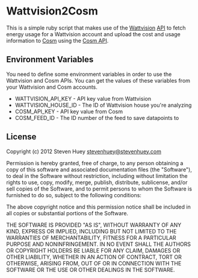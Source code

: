 # Wattvision2Cosm #

This is a simple ruby script that makes use of the [Wattvision](http://www.wattvision.com) [API](http://www.wattvision.com/info/api) to fetch energy usage for a Wattvision account and upload the cost and usage information to [Cosm](http://cosm.com) using the [Cosm API](https://cosm.com/docs/).

## Environment Variables ##

You need to define some environment variables in order to use the Wattvision and Cosm APIs. You can get the values of these variables from your Wattvision and Cosm accounts.

* WATTVISION_API_KEY - API key value from Wattvision
* WATTVISION_HOUSE_ID - The ID of Wattvision house you're analyzing
* COSM_API_KEY - API key value from Cosm
* COSM_FEED_ID - The ID number of the feed to save datapoints to

## License ##

Copyright (c) 2012 Steven Huey <stevenhuey@stevenhuey.com>

Permission is hereby granted, free of charge, to any person obtaining a copy of this software and associated documentation files (the "Software"), to deal in the Software without restriction, including without limitation the rights to use, copy, modify, merge, publish, distribute, sublicense, and/or sell copies of the Software, and to permit persons to whom the Software is furnished to do so, subject to the following conditions:

The above copyright notice and this permission notice shall be included in all copies or substantial portions of the Software.

THE SOFTWARE IS PROVIDED "AS IS", WITHOUT WARRANTY OF ANY KIND, EXPRESS OR IMPLIED, INCLUDING BUT NOT LIMITED TO THE WARRANTIES OF MERCHANTABILITY, FITNESS FOR A PARTICULAR PURPOSE AND NONINFRINGEMENT. IN NO EVENT SHALL THE AUTHORS OR COPYRIGHT HOLDERS BE LIABLE FOR ANY CLAIM, DAMAGES OR OTHER LIABILITY, WHETHER IN AN ACTION OF CONTRACT, TORT OR OTHERWISE, ARISING FROM, OUT OF OR IN CONNECTION WITH THE SOFTWARE OR THE USE OR OTHER DEALINGS IN THE SOFTWARE.